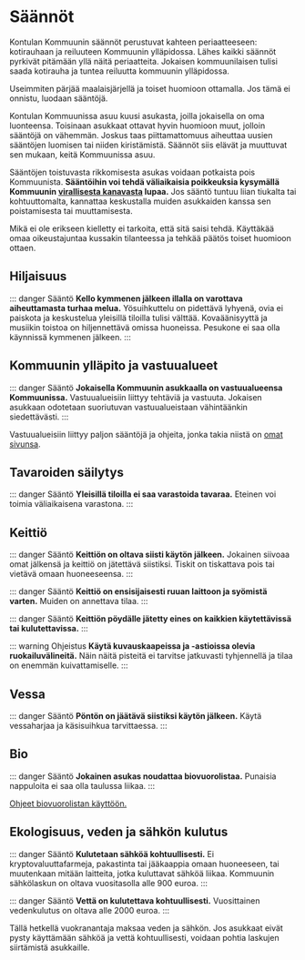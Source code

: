 # Säännöt

Kontulan Kommuunin säännöt perustuvat kahteen periaatteeseen: kotirauhaan ja reiluuteen Kommuunin ylläpidossa. Lähes kaikki säännöt pyrkivät pitämään yllä näitä periaatteita. Jokaisen kommuunilaisen tulisi saada kotirauha ja tuntea reiluutta kommuunin ylläpidossa.

Useimmiten pärjää maalaisjärjellä ja toiset huomioon ottamalla. Jos tämä ei onnistu, luodaan sääntöjä.

Kontulan Kommuunissa asuu kuusi asukasta, joilla jokaisella on oma luonteensa. Toisinaan asukkaat ottavat hyvin huomioon muut, jolloin sääntöjä on vähemmän. Joskus taas piittamattomuus aiheuttaa uusien sääntöjen luomisen tai niiden kiristämistä. Säännöt siis elävät ja muuttuvat sen mukaan, keitä Kommuunissa asuu.

Sääntöjen toistuvasta rikkomisesta asukas voidaan potkaista pois Kommuunista. **Sääntöihin voi tehdä väliaikaisia poikkeuksia kysymällä Kommuunin [virallisesta kanavasta](../saannot/viestinta.md) lupaa.** Jos sääntö tuntuu liian tiukalta tai kohtuuttomalta, kannattaa keskustalla muiden asukkaiden kanssa sen poistamisesta tai muuttamisesta.

Mikä ei ole erikseen kielletty ei tarkoita, että sitä saisi tehdä. Käyttäkää omaa oikeustajuntaa kussakin tilanteessa ja tehkää päätös toiset huomioon ottaen.

## Hiljaisuus

::: danger Sääntö
**Kello kymmenen jälkeen illalla on varottava aiheuttamasta turhaa melua.** Yösuihkuttelu on pidettävä lyhyenä, ovia ei paiskota ja keskustelua yleisillä tiloilla tulisi välttää. Kovaäänisyyttä ja musiikin toistoa on hiljennettävä omissa huoneissa. Pesukone ei saa olla käynnissä kymmenen jälkeen.
:::

## Kommuunin ylläpito ja vastuualueet

::: danger Sääntö
**Jokaisella Kommuunin asukkaalla on vastuualueensa Kommuunissa.** Vastuualueisiin liittyy tehtäviä ja vastuuta. Jokaisen asukkaan odotetaan suoriutuvan vastuualueistaan vähintäänkin siedettävästi.
:::

Vastuualueisiin liittyy paljon sääntöjä ja ohjeita, jonka takia niistä on [omat sivunsa](vastuualueet.md).

## Tavaroiden säilytys

::: danger Sääntö
**Yleisillä tiloilla ei saa varastoida tavaraa.** Eteinen voi toimia väliaikaisena varastona.
:::

## Keittiö

::: danger Sääntö
**Keittiön on oltava siisti käytön jälkeen.** Jokainen siivoaa omat jälkensä ja keittiö on jätettävä siistiksi. Tiskit on tiskattava pois tai vietävä omaan huoneeseensa.
:::

::: danger Sääntö
**Keittiö on ensisijaisesti ruuan laittoon ja syömistä varten.** Muiden on annettava tilaa.
:::

::: danger Sääntö
**Keittiön pöydälle jätetty eines on kaikkien käytettävissä tai kulutettavissa.** 
:::

::: warning Ohjeistus
**Käytä kuvauskaapeissa ja -astioissa olevia ruokailuvälineitä.** Näin näitä pisteitä ei tarvitse jatkuvasti tyhjennellä ja tilaa on enemmän kuivattamiselle.
:::

## Vessa

::: danger Sääntö
**Pöntön on jäätävä siistiksi käytön jälkeen.** Käytä vessaharjaa ja käsisuihkua tarvittaessa.
:::

## Bio

::: danger Sääntö
**Jokainen asukas noudattaa biovuorolistaa.** Punaisia nappuloita ei saa olla taulussa liikaa.
:::

[Ohjeet biovuorolistan käyttöön.](../ohjeet/README.md#Biovuorot)

## Ekologisuus, veden ja sähkön kulutus

::: danger Sääntö
**Kulutetaan sähköä kohtuullisesti.** Ei kryptovaluuttafarmeja, pakastinta tai jääkaappia omaan huoneeseen, tai muutenkaan mitään laitteita, jotka kuluttavat sähköä liikaa. Kommuunin sähkölaskun on oltava vuositasolla alle 900 euroa.
:::

::: danger Sääntö
**Vettä on kulutettava kohtuullisesti.** Vuosittainen vedenkulutus on oltava alle 2000 euroa.
:::

Tällä hetkellä vuokranantaja maksaa veden ja sähkön. Jos asukkaat eivät pysty käyttämään sähköä ja vettä kohtuullisesti, voidaan pohtia laskujen siirtämistä asukkaille.

